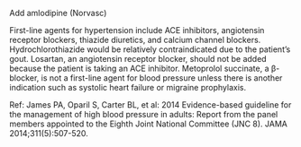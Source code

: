Add amlodipine (Norvasc)

First-line agents for hypertension include ACE inhibitors, angiotensin receptor blockers, thiazide diuretics, and calcium channel blockers. Hydrochlorothiazide would be relatively contraindicated due to the patient’s gout. Losartan, an angiotensin receptor blocker, should not be added because the patient is taking an ACE inhibitor. Metoprolol succinate, a β-blocker, is not a first-line agent for blood pressure unless there is another indication such as systolic heart failure or migraine prophylaxis.

Ref: James PA, Oparil S, Carter BL, et al: 2014 Evidence-based guideline for the management of high blood pressure in adults: Report from the panel members appointed to the Eighth Joint National Committee (JNC 8). JAMA 2014;311(5):507-520.